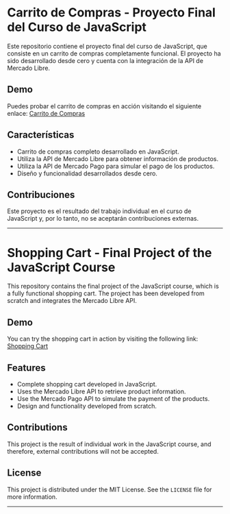 # Carrito de Compras - Proyecto Final del Curso de JavaScript

Este repositorio contiene el proyecto final del curso de JavaScript, que consiste en un carrito de compras completamente funcional. El proyecto ha sido desarrollado desde cero y cuenta con la integración de la API de Mercado Libre.

## Demo

Puedes probar el carrito de compras en acción visitando el siguiente enlace: [Carrito de Compras](https://fedemoretto11.github.io/SuperMusicChanguito/)

## Características

- Carrito de compras completo desarrollado en JavaScript.
- Utiliza la API de Mercado Libre para obtener información de productos.
- Utiliza la API de Mercado Pago para simular el pago de los productos.
- Diseño y funcionalidad desarrollados desde cero.

## Contribuciones

Este proyecto es el resultado del trabajo individual en el curso de JavaScript y, por lo tanto, no se aceptarán contribuciones externas.


---

# Shopping Cart - Final Project of the JavaScript Course

This repository contains the final project of the JavaScript course, which is a fully functional shopping cart. The project has been developed from scratch and integrates the Mercado Libre API.

## Demo

You can try the shopping cart in action by visiting the following link: [Shopping Cart](https://fedemoretto11.github.io/SuperMusicChanguito/)

## Features

- Complete shopping cart developed in JavaScript.
- Uses the Mercado Libre API to retrieve product information.
- Use the Mercado Pago API to simulate the payment of the products.
- Design and functionality developed from scratch.


## Contributions

This project is the result of individual work in the JavaScript course, and therefore, external contributions will not be accepted.

## License

This project is distributed under the MIT License. See the `LICENSE` file for more information.

---


